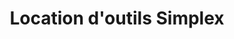 ---
title: "Location d'outils Simplex"
url: /sherbrooke/location-doutils-simplex/
shop: storage rental
---